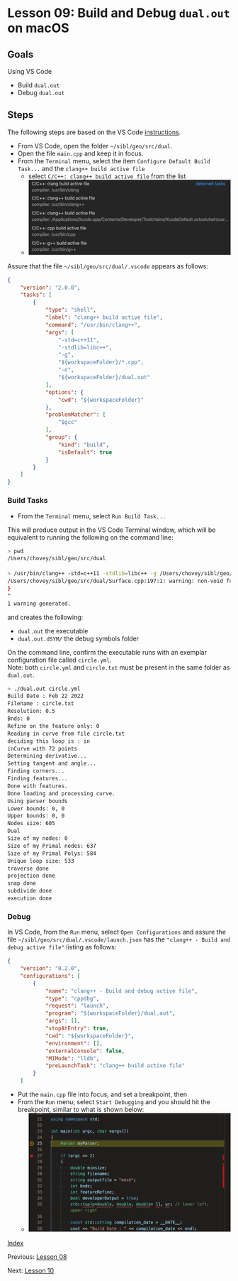 # Lesson 09: Build and Debug `dual.out` on macOS


## Goals

Using VS Code

* Build `dual.out`
* Debug `dual.out`

## Steps

The following steps are based on the VS Code [instructions](https://code.visualstudio.com/docs/cpp/config-clang-mac).

* From VS Code, open the folder `~/sibl/geo/src/dual`.
* Open the file `main.cpp` and keep it in focus.
* From the `Terminal` menu, select the item `Configure Default Build Task...` and the `clang++ build active file`
  * select `C/C++: clang++ build active file` from the list
  * ![clang_build_active_file](fig/clang_build_active_file.png)

Assure that the file `~/sibl/geo/src/dual/.vscode` appears as follows:

```json
{
    "version": "2.0.0",
    "tasks": [
        {
            "type": "shell",
            "label": "clang++ build active file",
            "command": "/usr/bin/clang++",
            "args": [
                "-std=c++11",
                "-stdlib=libc++",
                "-g",
                "${workspaceFolder}/*.cpp",
                "-o",
                "${workspaceFolder}/dual.out"
            ],
            "options": {
                "cwd": "${workspaceFolder}"
            },
            "problemMatcher": [
                "$gcc"
            ],
            "group": {
                "kind": "build",
                "isDefault": true
            }
        }
    ]
}
```

### Build Tasks

* From the `Terminal` menu, select `Run Build Task...`

This will produce output in the VS Code Terminal window, which will be equivalent to running the following on the command line:

```bash
> pwd
/Users/chovey/sibl/geo/src/dual

> /usr/bin/clang++ -std=c++11 -stdlib=libc++ -g /Users/chovey/sibl/geo/src/dual/*.cpp -o /Users/chovey/sibl/geo/src/dual/dual.out
/Users/chovey/sibl/geo/src/dual/Surface.cpp:197:1: warning: non-void function does not return a value [-Wreturn-type]
}
^
1 warning generated.
```

and creates the following:

* `dual.out`  the executable
* `dual.out.dSYM/`  the debug symbols folder

On the command line, confirm the executable runs with an exemplar configuration file 
called `circle.yml`.  
Note: both `circle.yml` and `circle.txt` must be present in the same folder as `dual.out`.

```bash
> ./dual.out circle.yml                                                         (siblenv)
Build Date : Feb 22 2022
Filename : circle.txt
Resolution: 0.5
Bnds: 0
Refine on the feature only: 0
Reading in curve from file circle.txt
deciding this loop is : in
inCurve with 72 points
Determining derivative...
Setting tangent and angle...
Finding corners...
Finding features...
Done with features.
Done loading and processing curve.
Using parser bounds
Lower bounds: 0, 0
Upper bounds: 0, 0
Nodes size: 605
Dual
Size of my nodes: 0
Size of my Primal nodes: 637
Size of my Primal Polys: 584
Unique loop size: 533
traverse done
projection done
snap done
subdivide done
execution done
```

### Debug

In VS Code, from the `Run` menu, select `Open Configurations` and assure the file 
`~/sibl/geo/src/dual/.vscode/launch.json` has the `"clang++ - Build and debug active file"` listing as follows:

```json
{
    "version": "0.2.0",
    "configurations": [
        {
            "name": "clang++ - Build and debug active file",
            "type": "cppdbg",
            "request": "launch",
            "program": "${workspaceFolder}/dual.out",
            "args": [],
            "stopAtEntry": true,
            "cwd": "${workspaceFolder}",
            "environment": [],
            "externalConsole": false,
            "MIMode": "lldb",
            "preLaunchTask": "clang++ build active file"
        }
    ]
```

* Put the `main.cpp` file into focus, and set a breakpoint, then
* From the `Run` menu, select `Start Debugging` and you should hit the breakpoint, similar to what is shown below:
  * ![start_debugging_main_cpp](fig/start_debugging_main_cpp.png)

[Index](README.md)

Previous: [Lesson 08](lesson_08.md)

Next: [Lesson 10](lesson_10.md)
